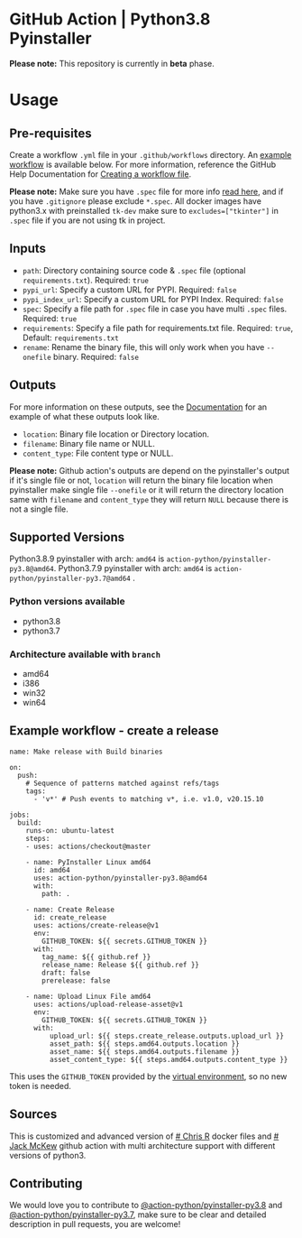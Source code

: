 
# GitHub Action | Python3.8 Pyinstaller

**Please note:** This repository is currently in **beta** phase.

# Usage
## Pre-requisites
Create a workflow `.yml` file in your `.github/workflows` directory. An [example workflow](#example-workflow---create-a-release) is available below. For more information, reference the GitHub Help Documentation for [Creating a workflow file](https://help.github.com/en/articles/configuring-a-workflow#creating-a-workflow-file).

**Please note:** Make sure you have ``.spec`` file for more info [read here](https://pyinstaller.readthedocs.io/en/stable/man/pyi-makespec.html), and if you have ``.gitignore`` please exclude ``*.spec``. All docker images have python3.x with preinstalled `tk-dev` make sure to ``excludes=["tkinter"]`` in ``.spec`` file if you are not using tk in project.

## Inputs

- `path`: Directory containing source code & `.spec` file (optional `requirements.txt`). Required: `true`
- `pypi_url`: Specify a custom URL for PYPI. Required: `false`
- `pypi_index_url`: Specify a custom URL for PYPI Index. Required: `false`
- `spec`: Specify a file path for `.spec` file in case you have multi `.spec` files. Required: `true`
- `requirements`: Specify a file path for requirements.txt file. Required: `true`, Default: `requirements.txt`
- `rename`: Rename the binary file, this will only work when you have `--onefile` binary. Required: `false`

## Outputs
For more information on these outputs, see the [Documentation](https://docs.github.com/en/actions/reference/workflow-commands-for-github-actions#setting-an-output-parameter) for an example of what these outputs look like.

- `location`: Binary file location or Directory location.
- `filename`: Binary file name or NULL.
- `content_type`: File content type or NULL.

**Please note:**  Github action's outputs are depend on the pyinstaller's output if it's single file or not, ``location`` will return the binary file location when pyinstaller make single file `--onefile` or it will return the directory location same with `filename` and `content_type` they will return `NULL` because there is not a single file.

## Supported Versions
Python3.8.9 pyinstaller with arch: `amd64`  is  ``action-python/pyinstaller-py3.8@amd64``. Python3.7.9 pyinstaller with arch: `amd64`  is  ``action-python/pyinstaller-py3.7@amd64`` .

### Python versions available
- python3.8
- python3.7

### Architecture available  with ``branch``
- amd64
- i386
- win32
- win64

## Example workflow - create a release
```
name: Make release with Build binaries

on:
  push:
    # Sequence of patterns matched against refs/tags
    tags:
      - 'v*' # Push events to matching v*, i.e. v1.0, v20.15.10
 
jobs:
  build:
    runs-on: ubuntu-latest
    steps:
    - uses: actions/checkout@master

    - name: PyInstaller Linux amd64
      id: amd64
      uses: action-python/pyinstaller-py3.8@amd64
      with:
        path: .

    - name: Create Release
      id: create_release
      uses: actions/create-release@v1
      env:
        GITHUB_TOKEN: ${{ secrets.GITHUB_TOKEN }}
      with:
        tag_name: ${{ github.ref }}
        release_name: Release ${{ github.ref }}
        draft: false
        prerelease: false

    - name: Upload Linux File amd64
      uses: actions/upload-release-asset@v1
      env:
        GITHUB_TOKEN: ${{ secrets.GITHUB_TOKEN }}
      with:
          upload_url: ${{ steps.create_release.outputs.upload_url }} 
          asset_path: ${{ steps.amd64.outputs.location }}
          asset_name: ${{ steps.amd64.outputs.filename }}
          asset_content_type: ${{ steps.amd64.outputs.content_type }}
```
This uses the `GITHUB_TOKEN` provided by the [virtual environment](https://help.github.com/en/github/automating-your-workflow-with-github-actions/virtual-environments-for-github-actions#github_token-secret), so no new token is needed.

## Sources 

This is customized and advanced version of  [# Chris R](https://github.com/cdrx/docker-pyinstaller) docker files and [# Jack McKew](https://github.com/JackMcKew/pyinstaller-action-windows) github action with multi architecture support with different versions of python3. 

## Contributing
We would love you to contribute to [@action-python/pyinstaller-py3.8](https://github.com/action-python/pyinstaller-py3.8) and [@action-python/pyinstaller-py3.7](https://github.com/action-python/pyinstaller-py3.7), make sure to be clear and detailed description in pull requests, you are welcome!
